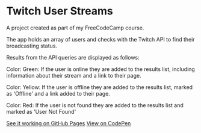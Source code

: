 # Twitch User Streams

A project created as part of my FreeCodeCamp course.

The app holds an array of users and checks with the Twitch API to find their broadcasting status.

Results from the API queries are displayed as follows:

Color: Green:
If the user is online they are added to the results list, including information about their stream and a link to their page.

Color: Yellow:
If the user is offline they are added to the results list, marked as 'Offline' and a link added to their page.

Color: Red:
If the user is not found they are added to the results list and marked as 'User Not Found'

[See it working on GitHub Pages](https://optimized4u.github.com/twitch-tv)
[View on CodePen](https://codepen.io/taramouse/pen/wWMJOx)
